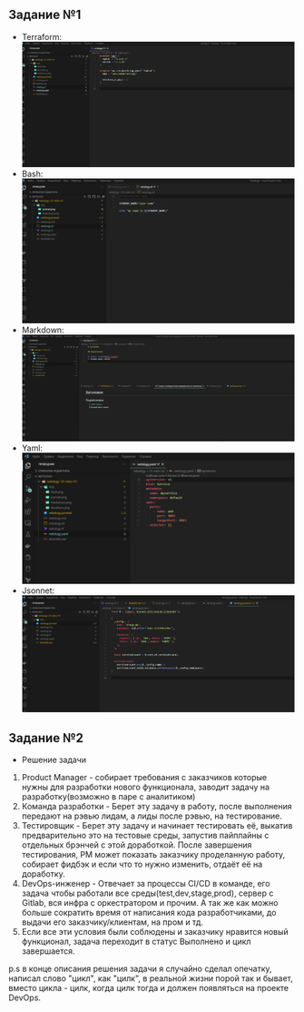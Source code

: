  ## Задание №1
- Terraform: ![Terraform](../img/terraform.png)
- Bash: ![bahs](../img/bash.png)
- Markdown: ![markdown](../img/markdown.png)
- Yaml: ![Yaml](../img/yaml.png)
- Jsonnet: ![Jsonnet](../img/jsonnet.png)


## Задание №2

- Решение задачи
1. Product Manager - собирает требования с заказчиков которые нужны для разработки нового функционала, заводит задачу на разработку(возможно в паре с аналитиком)
2. Команда разработки - Берет эту задачу в работу, после выполнения передают на рэвью лидам, а лиды после рэвью, на тестирование.
3. Тестировщик - Берет эту задачу и начинает тестировать её, выкатив предварительно это на тестовые среды, запустив пайплайны с отдельных брэнчей с этой доработкой. После завершения тестирования, PM может показать заказчику проделанную работу, собирает фидбэк и если что то нужно изменить, отдаёт её на доработку.
4. DevOps-инженер - Отвечает за процессы CI/CD в команде, его задача чтобы работали все среды(test,dev,stage,prod), сервер с Gitlab, вся инфра с оркестратором и прочим. А так же как можно больше сократить время от написания кода разработчиками, до выдачи его заказчику/клиентам, на пром и тд.
5. Если все эти условия были соблюдены и заказчику нравится новый функционал, задача переходит в статус Выполнено и цикл завершается.

p.s в конце описания решения задачи я случайно сделал опечатку, написал слово "цикл", как "цилк", в реальной жизни порой так и бывает, вместо цикла - цилк, когда цилк тогда и должен появляться на проекте DevOps.
